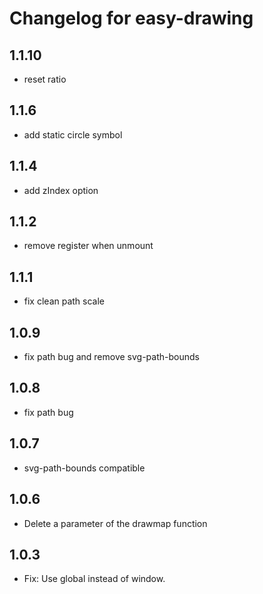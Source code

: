 # Changelog for easy-drawing
## 1.1.10

- reset ratio

## 1.1.6

- add static circle symbol

## 1.1.4

- add zIndex option

## 1.1.2

- remove register when unmount

## 1.1.1

- fix clean path scale

## 1.0.9

- fix path bug and remove svg-path-bounds

## 1.0.8

- fix path bug

## 1.0.7

- svg-path-bounds compatible

## 1.0.6

- Delete a parameter of the drawmap function

## 1.0.3

- Fix: Use global instead of window.
